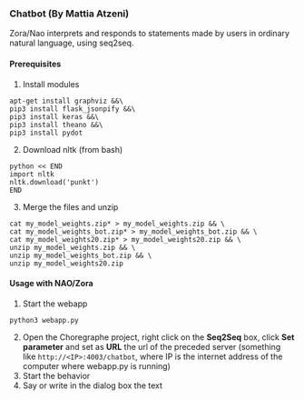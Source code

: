 ### Chatbot (By Mattia Atzeni)
Zora/Nao interprets and responds to statements made by users in ordinary natural language, using seq2seq.

#### Prerequisites
1. Install modules
```
apt-get install graphviz &&\
pip3 install flask_jsonpify &&\
pip3 install keras &&\
pip3 install theano &&\
pip3 install pydot
```
2. Download nltk (from bash)
```
python << END
import nltk
nltk.download('punkt')
END
```
3. Merge the files and unzip
```
cat my_model_weights.zip* > my_model_weights.zip && \
cat my_model_weights_bot.zip* > my_model_weights_bot.zip && \
cat my_model_weights20.zip* > my_model_weights20.zip && \
unzip my_model_weights.zip && \
unzip my_model_weights_bot.zip && \
unzip my_model_weights20.zip
```


#### Usage with NAO/Zora
1. Start the webapp 
```
python3 webapp.py
```
2.  Open the Choregraphe project, right click on the **Seq2Seq** box, click **Set parameter** and set as **URL** the url of the preceded server (something like `http://<IP>:4003/chatbot`, where IP is the internet address of the computer where webapp.py is running)
1.  Start the behavior
1.  Say or write in the dialog box the text